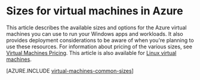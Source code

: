 <properties
 pageTitle="Windows VM sizes | Azure"
 description="Lists the different sizes available for Windows virtual machines in Azure."
 services="virtual-machines-windows"
 documentationCenter=""
 authors="cynthn"
 manager="timlt"
 editor=""
 tags="azure-resource-manager,azure-service-management"/>

<tags
ms.service="virtual-machines-windows"
 ms.devlang="na"
 ms.topic="article"
 ms.tgt_pltfrm="vm-windows"
 ms.workload="infrastructure-services"
 ms.date="08/29/2016"
 wacn.date=""
 ms.author="cynthn"/>

# Sizes for virtual machines in Azure

This article describes the available sizes and options for the Azure virtual machines you can use to run your Windows apps and workloads. It also provides deployment considerations to be aware of when you're planning to use these resources. For information about pricing of the various sizes, see [Virtual Machines Pricing](/pricing/details/virtual-machines/). This article is also available for [Linux virtual machines](/documentation/articles/virtual-machines-linux-sizes/).

[AZURE.INCLUDE [virtual-machines-common-sizes](../../includes/virtual-machines-common-sizes.md)]


